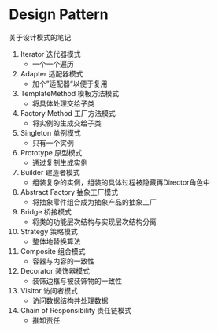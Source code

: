 # Design Pattern

关于设计模式的笔记

1. Iterator 迭代器模式
    - 一个一个遍历
2. Adapter 适配器模式
    - 加个”适配器“以便于复用
3. TemplateMethod 模板方法模式
    - 将具体处理交给子类
4. Factory Method 工厂方法模式
    - 将实例的生成交给子类
5. Singleton 单例模式
    - 只有一个实例
6. Prototype 原型模式
    - 通过复制生成实例
7. Builder 建造者模式
    - 组装复杂的实例，组装的具体过程被隐藏再Director角色中
8. Abstract Factory 抽象工厂模式
    - 将抽象零件组合成为抽象产品的抽象工厂
9. Bridge 桥接模式
    - 将类的功能层次结构与实现层次结构分离
10. Strategy 策略模式
    - 整体地替换算法
11. Composite 组合模式
    - 容器与内容的一致性
12. Decorator 装饰器模式
    - 装饰边框与被装饰物的一致性
13. Visitor 访问者模式
    - 访问数据结构并处理数据
14. Chain of Responsibility 责任链模式
    - 推卸责任